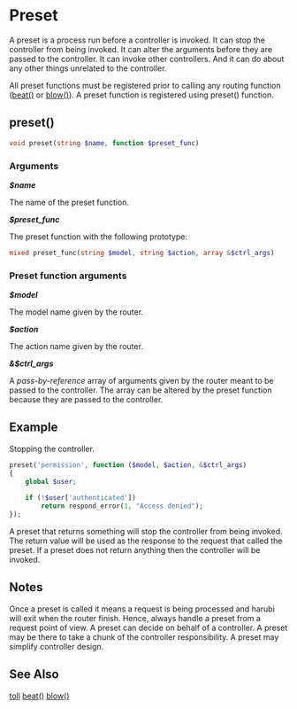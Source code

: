 Preset
======
A preset is a process run before a controller is invoked. It can stop the controller from being invoked. It can alter the arguments before they are passed to the controller. It can invoke other controllers. And it can do about any other things unrelated to the controller.

All preset functions must be registered prior to calling any routing function ([beat()](beat.md) or [blow()](blow.md)). A preset function is registered using preset() function.

## preset()
```php
void preset(string $name, function $preset_func)
```
### Arguments

***$name***

The name of the preset function.

***$preset_func***

The preset function with the following prototype:
```php
mixed preset_func(string $model, string $action, array &$ctrl_args)
```
### Preset function arguments

***$model***

The model name given by the router.

***$action***

The action name given by the router.

***&$ctrl_args***

A *pass-by-reference* array of arguments given by the router meant to be passed to the controller. The array can be altered by the preset function because they are passed to the controller.

## Example

Stopping the controller.
```php
preset('permission', function ($model, $action, &$ctrl_args)
{
	global $user;
	
	if (!$user['authenticated'])
		return respond_error(1, "Access denied");
});
```
A preset that returns something will stop the controller from being invoked. The return value will be used as the response to the request that called the preset. If a preset does not return anything then the controller will be invoked.

## Notes

Once a preset is called it means a request is being processed and harubi will exit when the router finish. Hence, always handle a preset from a request point of view. A preset can decide on behalf of a controller. A preset may be there to take a chunk of the controller responsibility. A preset may simplify controller design.

## See Also

[toll](toll.md)
[beat()](beat.md)
[blow()](blow.md)


